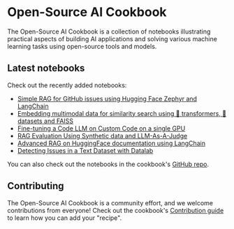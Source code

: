 # Open-Source AI Cookbook

The Open-Source AI Cookbook is a collection of notebooks illustrating practical aspects of building AI 
applications and solving various machine learning tasks using open-source tools and models.

## Latest notebooks

Check out the recently added notebooks: 

- [Simple RAG for GitHub issues using Hugging Face Zephyr and LangChain](rag_zephyr_langchain)
- [Embedding multimodal data for similarity search using 🤗 transformers, 🤗 datasets and FAISS](faiss_with_hf_datasets_and_clip)
- [Fine-tuning a Code LLM on Custom Code on a single GPU](fine_tuning_code_llm_on_single_gpu)
- [RAG Evaluation Using Synthetic data and LLM-As-A-Judge](rag_evaluation)
- [Advanced RAG on HuggingFace documentation using LangChain](advanced_rag)
- [Detecting Issues in a Text Dataset with Datalab](issues_in_text_dataset)

You can also check out the notebooks in the cookbook's [GitHub repo](https://github.com/huggingface/cookbook).

## Contributing

The Open-Source AI Cookbook is a community effort, and we welcome contributions from everyone! 
Check out the cookbook's [Contribution guide](https://github.com/huggingface/cookbook/blob/main/README.md) to learn 
how you can add your "recipe". 
